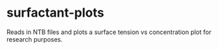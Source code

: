 # surfactant-plots
Reads in NTB files and plots a surface tension vs concentration plot for research purposes.
